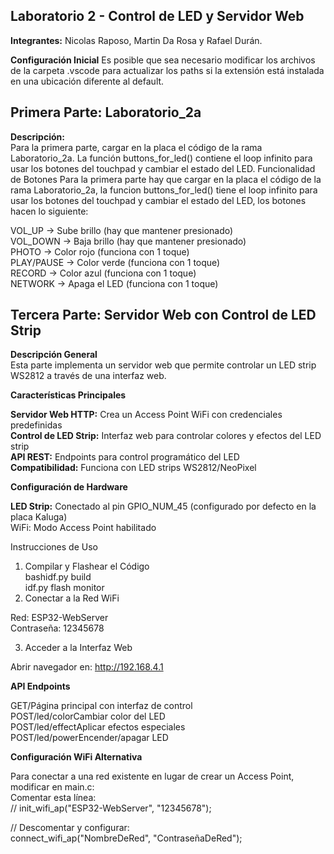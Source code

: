 ## Laboratorio 2 - Control de LED y Servidor Web

**Integrantes:** Nicolas Raposo, Martin Da Rosa y Rafael Durán.

**Configuración Inicial**
Es posible que sea necesario modificar los archivos de la carpeta .vscode para actualizar los paths si la extensión está instalada en una ubicación diferente al default.

## Primera Parte: Laboratorio_2a

**Descripción:**<br />
Para la primera parte, cargar en la placa el código de la rama Laboratorio_2a. La función buttons_for_led() contiene el loop infinito para usar los botones del touchpad y cambiar el estado del LED.
Funcionalidad de Botones
Para la primera parte hay que cargar en la placa el código de la rama Laboratorio_2a, la funcion buttons_for_led() tiene el loop infinito para usar los botones del touchpad y cambiar el estado del LED, los botones hacen lo siguiente:

VOL_UP -> Sube brillo     (hay que mantener presionado)<br />
VOL_DOWN -> Baja brillo   (hay que mantener presionado)<br />
PHOTO -> Color rojo       (funciona con 1 toque)<br />
PLAY/PAUSE -> Color verde (funciona con 1 toque)<br />
RECORD -> Color azul      (funciona con 1 toque)<br />
NETWORK -> Apaga el LED   (funciona con 1 toque)<br />


## Tercera Parte: Servidor Web con Control de LED Strip
**Descripción General**<br />
Esta parte implementa un servidor web que permite controlar un LED strip WS2812 a través de una interfaz web.

**Características Principales**<br />

**Servidor Web HTTP:** Crea un Access Point WiFi con credenciales predefinidas<br />
**Control de LED Strip:** Interfaz web para controlar colores y efectos del LED strip<br />
**API REST:** Endpoints para control programático del LED<br />
**Compatibilidad:** Funciona con LED strips WS2812/NeoPixel<br />

**Configuración de Hardware**<br />

**LED Strip:** Conectado al pin GPIO_NUM_45 (configurado por defecto en la placa Kaluga)<br />
WiFi: Modo Access Point habilitado<br />

Instrucciones de Uso<br />
1. Compilar y Flashear el Código<br />
bashidf.py build<br />
idf.py flash monitor<br />
2. Conectar a la Red WiFi<br />

Red: ESP32-WebServer<br />
Contraseña: 12345678<br />

3. Acceder a la Interfaz Web<br />

Abrir navegador en: http://192.168.4.1<br />

**API Endpoints**<br />

GET/Página principal con interfaz de control<br />
POST/led/colorCambiar color del LED<br />
POST/led/effectAplicar efectos especiales<br />
POST/led/powerEncender/apagar LED<br />

**Configuración WiFi Alternativa** <br />

Para conectar a una red existente en lugar de crear un Access Point, modificar en main.c:<br />
Comentar esta línea:<br />
// init_wifi_ap("ESP32-WebServer", "12345678");<br />

// Descomentar y configurar:<br />
connect_wifi_ap("NombreDeRed", "ContraseñaDeRed");<br />
